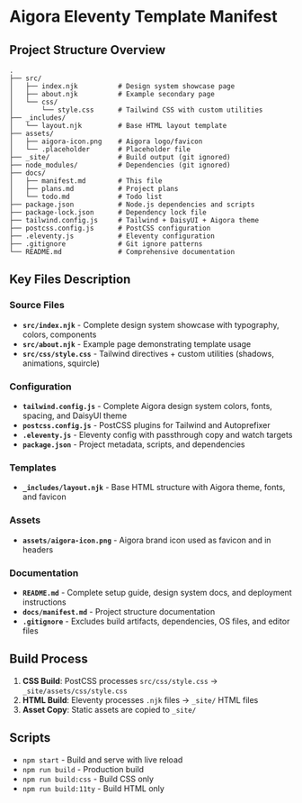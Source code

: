 # Aigora Eleventy Template Manifest

## Project Structure Overview

```
.
├── src/
│   ├── index.njk          # Design system showcase page
│   ├── about.njk          # Example secondary page
│   └── css/
│       └── style.css      # Tailwind CSS with custom utilities
├── _includes/
│   └── layout.njk         # Base HTML layout template
├── assets/
│   ├── aigora-icon.png    # Aigora logo/favicon
│   └── .placeholder       # Placeholder file
├── _site/                 # Build output (git ignored)
├── node_modules/          # Dependencies (git ignored)
├── docs/
│   ├── manifest.md        # This file
│   ├── plans.md           # Project plans
│   └── todo.md            # Todo list
├── package.json           # Node.js dependencies and scripts
├── package-lock.json      # Dependency lock file
├── tailwind.config.js     # Tailwind + DaisyUI + Aigora theme
├── postcss.config.js      # PostCSS configuration
├── .eleventy.js           # Eleventy configuration
├── .gitignore             # Git ignore patterns
└── README.md              # Comprehensive documentation
```

## Key Files Description

### Source Files
- **`src/index.njk`** - Complete design system showcase with typography, colors, components
- **`src/about.njk`** - Example page demonstrating template usage
- **`src/css/style.css`** - Tailwind directives + custom utilities (shadows, animations, squircle)

### Configuration
- **`tailwind.config.js`** - Complete Aigora design system colors, fonts, spacing, and DaisyUI theme
- **`postcss.config.js`** - PostCSS plugins for Tailwind and Autoprefixer
- **`.eleventy.js`** - Eleventy config with passthrough copy and watch targets
- **`package.json`** - Project metadata, scripts, and dependencies

### Templates
- **`_includes/layout.njk`** - Base HTML structure with Aigora theme, fonts, and favicon

### Assets
- **`assets/aigora-icon.png`** - Aigora brand icon used as favicon and in headers

### Documentation
- **`README.md`** - Complete setup guide, design system docs, and deployment instructions
- **`docs/manifest.md`** - Project structure documentation
- **`.gitignore`** - Excludes build artifacts, dependencies, OS files, and editor files

## Build Process

1. **CSS Build**: PostCSS processes `src/css/style.css` → `_site/assets/css/style.css`
2. **HTML Build**: Eleventy processes `.njk` files → `_site/` HTML files
3. **Asset Copy**: Static assets are copied to `_site/`

## Scripts

- `npm start` - Build and serve with live reload
- `npm run build` - Production build
- `npm run build:css` - Build CSS only
- `npm run build:11ty` - Build HTML only